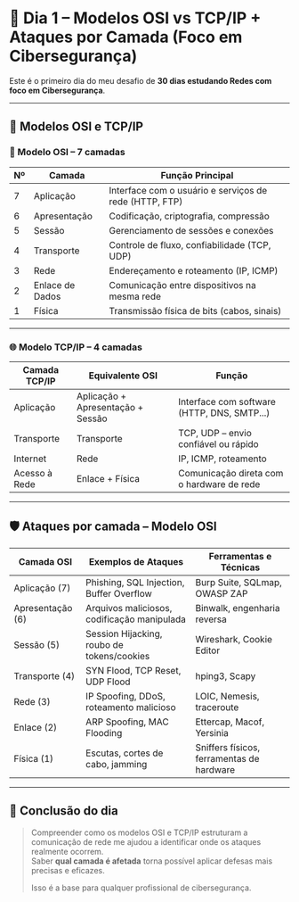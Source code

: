 # 📅 Dia 1 – Modelos OSI vs TCP/IP + Ataques por Camada (Foco em Cibersegurança)

Este é o primeiro dia do meu desafio de **30 dias estudando Redes com foco em Cibersegurança**.

---

## 🔷 Modelos OSI e TCP/IP

### 🧱 Modelo OSI – 7 camadas

| Nº | Camada            | Função Principal                                |
|----|-------------------|--------------------------------------------------|
| 7  | Aplicação          | Interface com o usuário e serviços de rede (HTTP, FTP) |
| 6  | Apresentação       | Codificação, criptografia, compressão           |
| 5  | Sessão             | Gerenciamento de sessões e conexões             |
| 4  | Transporte          | Controle de fluxo, confiabilidade (TCP, UDP)    |
| 3  | Rede                | Endereçamento e roteamento (IP, ICMP)           |
| 2  | Enlace de Dados     | Comunicação entre dispositivos na mesma rede    |
| 1  | Física              | Transmissão física de bits (cabos, sinais)      |

---

### 🌐 Modelo TCP/IP – 4 camadas

| Camada TCP/IP      | Equivalente OSI                    | Função                                           |
|--------------------|-------------------------------------|--------------------------------------------------|
| Aplicação           | Aplicação + Apresentação + Sessão  | Interface com software (HTTP, DNS, SMTP...)     |
| Transporte          | Transporte                         | TCP, UDP – envio confiável ou rápido             |
| Internet            | Rede                               | IP, ICMP, roteamento                             |
| Acesso à Rede       | Enlace + Física                    | Comunicação direta com o hardware de rede        |

---

## 🛡️ Ataques por camada – Modelo OSI

| Camada OSI         | Exemplos de Ataques                          | Ferramentas e Técnicas                 |
|--------------------|----------------------------------------------|----------------------------------------|
| Aplicação (7)      | Phishing, SQL Injection, Buffer Overflow     | Burp Suite, SQLmap, OWASP ZAP          |
| Apresentação (6)   | Arquivos maliciosos, codificação manipulada  | Binwalk, engenharia reversa            |
| Sessão (5)         | Session Hijacking, roubo de tokens/cookies   | Wireshark, Cookie Editor               |
| Transporte (4)     | SYN Flood, TCP Reset, UDP Flood              | hping3, Scapy                          |
| Rede (3)           | IP Spoofing, DDoS, roteamento malicioso      | LOIC, Nemesis, traceroute              |
| Enlace (2)         | ARP Spoofing, MAC Flooding                   | Ettercap, Macof, Yersinia              |
| Física (1)         | Escutas, cortes de cabo, jamming             | Sniffers físicos, ferramentas de hardware |

---

## 🧠 Conclusão do dia

> Compreender como os modelos OSI e TCP/IP estruturam a comunicação de rede me ajudou a identificar onde os ataques realmente ocorrem.  
> Saber **qual camada é afetada** torna possível aplicar defesas mais precisas e eficazes.  
>  
> Isso é a base para qualquer profissional de cibersegurança.
